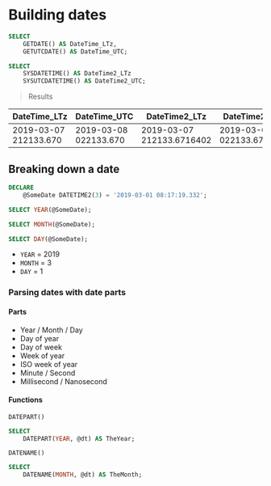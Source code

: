 # Building dates
```sql
SELECT
    GETDATE() AS DateTime_LTz,
    GETUTCDATE() AS DateTime_UTC;

SELECT
    SYSDATETIME() AS DateTime2_LTz
    SYSUTCDATETIME() AS DateTime2_UTC;
```

>Results

|DateTime_LTz| DateTime_UTC| DateTime2_LTz |DateTime2_UTC|
|-|-|-|-|
|2019-03-07 212133.670|2019-03-08 022133.670|2019-03-07 212133.6716402| 2019-03-08 022133.6716402|

## Breaking down a date
```sql
DECLARE 
    @SomeDate DATETIME2(3) = '2019-03-01 08:17:19.332';
```
```sql
SELECT YEAR(@SomeDate);
```
```sql
SELECT MONTH(@SomeDate);
```
```sql
SELECT DAY(@SomeDate);
```

* `YEAR` = 2019
* `MONTH` = 3
* `DAY` = 1

### Parsing dates with date parts
#### Parts
* Year / Month / Day
* Day of year
* Day of week
* Week of year
* ISO week of year
* Minute / Second
* Millisecond / Nanosecond

#### Functions
`DATEPART()`
```sql
SELECT
    DATEPART(YEAR, @dt) AS TheYear;
```
`DATENAME()`
```sql
SELECT
    DATENAME(MONTH, @dt) AS TheMonth;
```
